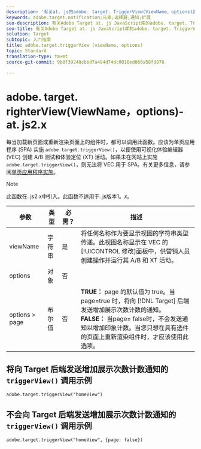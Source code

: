 ```yaml
---
description: '有关at. js的adobe. target. TriggerView(ViewName、options)函数的信息。 '
keywords: adobe.target.notification;元素;选择器;通知;扩展
seo-description: 有关Adobe Target at. js JavaScript库的adobe. target. TriggerView(ViewName、options)函数的信息。
seo-title: 有关Adobe Target at. js JavaScript库的adobe. target. TriggerView(ViewName、options)函数的信息。
solution: Target
subtopic: 入门指南
title: adobe.target.triggerView (viewName, options)
topic: Standard
translation-type: tm+mt
source-git-commit: 9b8f39240cbbd7a494d74dc0016ed666a58fd870

---
```



# adobe. target. righterView(ViewName，options)- at. js2.x

每当加载新页面或重新渲染页面上的组件时，都可以调用此函数。应该为单页应用程序 (SPA) 实施 `adobe.target.triggerView()`，以便使用可视化体验编辑器 (VEC) 创建 A/B 测试和体验定位 (XT) 活动。如果未在网站上实施 `adobe.target.triggerView()`，则无法将 VEC 用于 SPA。有关更多信息，请参阅[单页应用程序实施](/help/c-implementing-target/c-implementing-target-for-client-side-web/how-to-deployatjs/target-atjs-single-page-application.md)。

>[!NOTE]
>
>此函数在. js2.x中引入。此函数不适用于. js版本1。*x*。

| 参数 | 类型 | 必需？ | 描述 |
| --- | --- | --- | --- |
| viewName | 字符串 | 是 | 将任何名称作为要显示视图的字符串类型传递。此视图名称显示在 VEC 的[!UICONTROL 修改]面板中，供营销人员创建操作并运行其 A/B 和 XT 活动。 |
| options | 对象 | 否 |
| options &gt; page | 布尔值 | 否 | **TRUE：** page 的默认值为 true。当 page=true 时，将向 [!DNL Target] 后端发送增加展示次数计数的通知。<br>**FALSE：** 当page= false时，不会发送通知以增加印象计数。当您只想在具有选件的页面上重新渲染组件时，才应该使用此选项。 |

## 将向 Target 后端发送增加展示次数计数通知的 `triggerView()` 调用示例

```
adobe.target.triggerView("homeView")
```

## 不会向 Target 后端发送增加展示次数计数通知的 `triggerView()` 调用示例

```
adobe.target.triggerView("homeView", {page: false})
```
